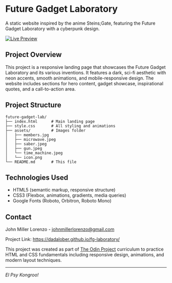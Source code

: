 # Future Gadget Laboratory

A static website inspired by the anime Steins;Gate, featuring the Future Gadget Laboratory with a cyberpunk design.

<a href="https://dadalober.github.io/fg-laboratory/" target="_blank">
  <img src="https://img.shields.io/badge/Live%20Preview-Click%20Here-2b2b2b?style=for-the-badge&logo=firefox-browser&logoColor=white" alt="Live Preview" />
</a>

## Project Overview

This project is a responsive landing page that showcases the Future Gadget Laboratory and its various inventions. It features a dark, sci-fi aesthetic with neon accents, smooth animations, and mobile-responsive design. The website includes sections for hero content, gadget showcase, inspirational quotes, and a call-to-action area.

## Project Structure

```
future-gadget-lab/
├── index.html      # Main landing page
├── style.css       # All styling and animations
├── assets/         # Images folder
│   ├── members.jpg
│   ├── microwave.jpeg
│   ├── saber.jpeg
│   ├── gun.jpeg
│   └── time_machine.jpeg
│   └── icon.png
└── README.md       # This file
```

## Technologies Used

-   HTML5 (semantic markup, responsive structure)
-   CSS3 (Flexbox, animations, gradients, media queries)
-   Google Fonts (Roboto, Orbitron, Roboto Mono)

## Contact

John Miller Lorenzo - johnmillerlorenzo@gmail.com

Project Link: https://dadalober.github.io/fg-laboratory/

This project was created as part of [The Odin Project](https://www.theodinproject.com/) curriculum to practice HTML and CSS fundamentals including responsive design, animations, and modern layout techniques.

---

_El Psy Kongroo!_
